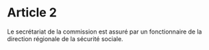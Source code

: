 # Article 2

Le secrétariat de la commission est assuré par un fonctionnaire de la direction régionale de la sécurité sociale.
